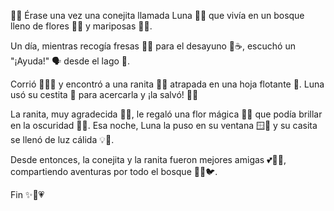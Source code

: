 🐰🌸 Érase una vez una conejita llamada Luna 🐇✨ que vivía en un bosque lleno de flores 🌷🌼 y mariposas 🦋💛.

Un día, mientras recogía fresas 🍓🍓 para el desayuno 🥞☕, escuchó un "¡Ayuda!" 🗣️ desde el lago 🌊.

Corrió 🏃‍♀️💨 y encontró a una ranita 🐸💚 atrapada en una hoja flotante 🍃.
Luna usó su cestita 🧺 para acercarla y ¡la salvó! 🤗💦

La ranita, muy agradecida 🙏✨, le regaló una flor mágica 🌺🌟 que podía brillar en la oscuridad 🌌🌙.
Esa noche, Luna la puso en su ventana 🪟💖 y su casita se llenó de luz cálida 💡🏡.

Desde entonces, la conejita y la ranita fueron mejores amigas 💕👯‍♀️, compartiendo aventuras por todo el bosque 🌳🍄🐦.

Fin ✨🍯💗